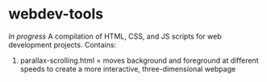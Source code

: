 # webdev-tools
*In progress* A compilation of HTML, CSS, and JS scripts for web development projects.
Contains:
1. parallax-scrolling.html = moves background and foreground at different speeds to create a more interactive, three-dimensional webpage
